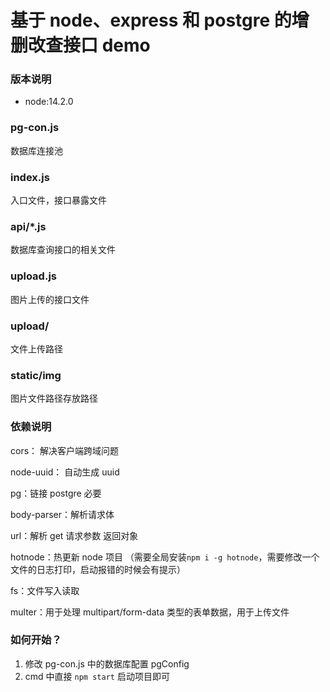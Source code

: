 # 基于 node、express 和 postgre 的增删改查接口 demo

### 版本说明

- node:14.2.0

### pg-con.js

数据库连接池

### index.js

入口文件，接口暴露文件

### api/*.js

数据库查询接口的相关文件

### upload.js

图片上传的接口文件

### upload/

文件上传路径

### static/img

图片文件路径存放路径

### 依赖说明

cors： 解决客户端跨域问题

node-uuid： 自动生成 uuid

pg：链接 postgre 必要

body-parser：解析请求体

url：解析 get 请求参数 返回对象

hotnode：热更新 node 项目 （需要全局安装`npm i -g hotnode`，需要修改一个文件的日志打印，启动报错的时候会有提示）

fs：文件写入读取

multer：用于处理 multipart/form-data 类型的表单数据，用于上传文件

### 如何开始？

1. 修改 pg-con.js 中的数据库配置 pgConfig
2. cmd 中直接 `npm start` 启动项目即可
